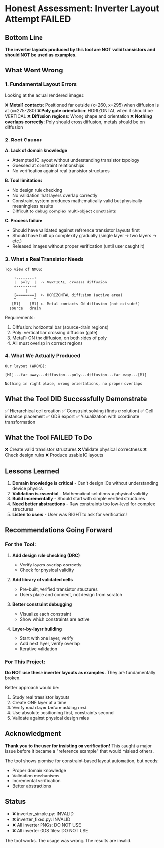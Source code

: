 # Honest Assessment: Inverter Layout Attempt FAILED

## Bottom Line

**The inverter layouts produced by this tool are NOT valid transistors and should NOT be used as examples.**

## What Went Wrong

### 1. Fundamental Layout Errors

Looking at the actual rendered images:

❌ **Metal1 contacts**: Positioned far outside (x=260, x=295) when diffusion is at (x=275-280)
❌ **Poly gate orientation**: HORIZONTAL when it should be VERTICAL
❌ **Diffusion regions**: Wrong shape and orientation
❌ **Nothing overlaps correctly**: Poly should cross diffusion, metals should be on diffusion

### 2. Root Causes

**A. Lack of domain knowledge**
- Attempted IC layout without understanding transistor topology
- Guessed at constraint relationships
- No verification against real transistor structures

**B. Tool limitations**
- No design rule checking
- No validation that layers overlap correctly
- Constraint system produces mathematically valid but physically meaningless results
- Difficult to debug complex multi-object constraints

**C. Process failure**
- Should have validated against reference transistor layouts first
- Should have built up complexity gradually (single layer → two layers → etc.)
- Released images without proper verification (until user caught it)

### 3. What a Real Transistor Needs

```
Top view of NMOS:

    +--------+
    |  poly  |  <- VERTICAL, crosses diffusion
    +--------+
         |
    [========]  <- HORIZONTAL diffusion (active area)
    ^        ^
   [M1]    [M1] <- Metal contacts ON diffusion (not outside!)
  source   drain
```

Requirements:
1. Diffusion: horizontal bar (source-drain regions)
2. Poly: vertical bar crossing diffusion (gate)
3. Metal1: ON the diffusion, on both sides of poly
4. All must overlap in correct regions

### 4. What We Actually Produced

```
Our layout (WRONG):

[M1]...far away...diffusion...poly...diffusion...far away...[M1]

Nothing in right place, wrong orientations, no proper overlaps
```

## What the Tool DID Successfully Demonstrate

✅ Hierarchical cell creation
✅ Constraint solving (finds *a* solution)
✅ Cell instance placement
✅ GDS export
✅ Visualization with coordinate transformation

## What the Tool FAILED To Do

❌ Create valid transistor structures
❌ Validate physical correctness
❌ Check design rules
❌ Produce usable IC layouts

## Lessons Learned

1. **Domain knowledge is critical** - Can't design ICs without understanding device physics
2. **Validation is essential** - Mathematical solutions ≠ physical validity
3. **Build incrementally** - Should start with simple verified structures
4. **Need better abstractions** - Raw constraints too low-level for complex structures
5. **Listen to users** - User was RIGHT to ask for verification!

## Recommendations Going Forward

### For the Tool:

1. **Add design rule checking (DRC)**
   - Verify layers overlap correctly
   - Check for physical validity

2. **Add library of validated cells**
   - Pre-built, verified transistor structures
   - Users place and connect, not design from scratch

3. **Better constraint debugging**
   - Visualize each constraint
   - Show which constraints are active

4. **Layer-by-layer building**
   - Start with one layer, verify
   - Add next layer, verify overlap
   - Iterative validation

### For This Project:

**Do NOT use these inverter layouts as examples.** They are fundamentally broken.

Better approach would be:
1. Study real transistor layouts
2. Create ONE layer at a time
3. Verify each layer before adding next
4. Use absolute positioning first, constraints second
5. Validate against physical design rules

## Acknowledgment

**Thank you to the user for insisting on verification!** This caught a major issue before it became a "reference example" that would mislead others.

The tool shows promise for constraint-based layout automation, but needs:
- Proper domain knowledge
- Validation mechanisms
- Incremental verification
- Better abstractions

## Status

- ❌ inverter_simple.py: INVALID
- ❌ inverter_fixed.py: INVALID
- ❌ All inverter PNGs: DO NOT USE
- ❌ All inverter GDS files: DO NOT USE

The tool works. The usage was wrong. The results are invalid.
